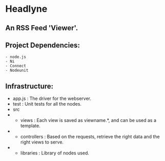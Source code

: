 # Headlyne

## An RSS Feed 'Viewer'.

## Project Dependencies:
	- node.js
	- Ni
	- Connect
	- Nodeunit

## Infrastructure:
- app.js	: The driver for the webserver.
- test		: Unit tests for all the nodes.
- src
- - views	: Each view is saved as viewname.\*, and can be used as a template.
- - controllers	: Based on the requests, retrieve the right data and the right views to serve.
- - libraries	: Library of nodes used.

